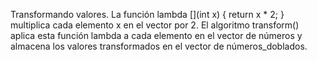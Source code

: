 Transformando valores.
La función lambda [](int x) { return x * 2; } multiplica cada elemento x en el vector por 2. 
El algoritmo transform() aplica esta función lambda a cada elemento en el vector de números y almacena los valores transformados en el vector de números_doblados.
